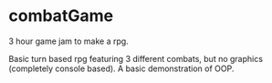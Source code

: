 # combatGame
3 hour game jam to make a rpg.

Basic turn based rpg featuring 3 different combats, but no graphics (completely console based).  A basic demonstration of OOP.
